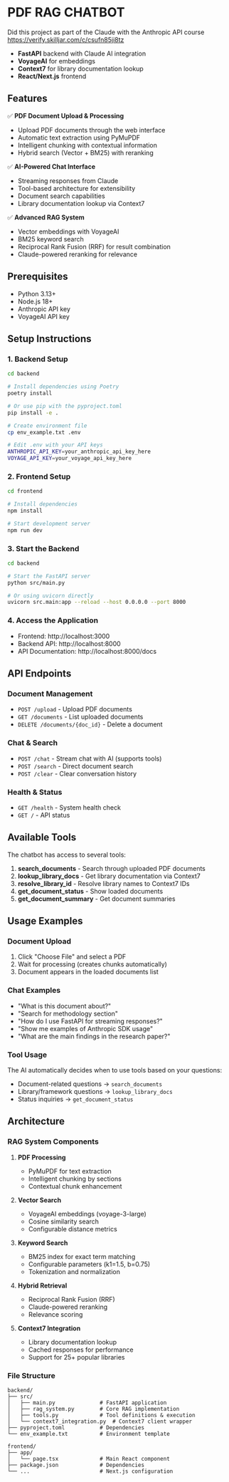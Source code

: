# PDF RAG CHATBOT

Did this project as part of the Claude with the Anthropic API course
https://verify.skilljar.com/c/csufn85ji8tz

- **FastAPI** backend with Claude AI integration
- **VoyageAI** for embeddings
- **Context7** for library documentation lookup
- **React/Next.js** frontend

## Features

✅ **PDF Document Upload & Processing**

- Upload PDF documents through the web interface
- Automatic text extraction using PyMuPDF
- Intelligent chunking with contextual information
- Hybrid search (Vector + BM25) with reranking

✅ **AI-Powered Chat Interface**

- Streaming responses from Claude
- Tool-based architecture for extensibility
- Document search capabilities
- Library documentation lookup via Context7

✅ **Advanced RAG System**

- Vector embeddings with VoyageAI
- BM25 keyword search
- Reciprocal Rank Fusion (RRF) for result combination
- Claude-powered reranking for relevance

## Prerequisites

- Python 3.13+
- Node.js 18+
- Anthropic API key
- VoyageAI API key

## Setup Instructions

### 1. Backend Setup

```bash
cd backend

# Install dependencies using Poetry
poetry install

# Or use pip with the pyproject.toml
pip install -e .

# Create environment file
cp env_example.txt .env

# Edit .env with your API keys
ANTHROPIC_API_KEY=your_anthropic_api_key_here
VOYAGE_API_KEY=your_voyage_api_key_here
```

### 2. Frontend Setup

```bash
cd frontend

# Install dependencies
npm install

# Start development server
npm run dev
```

### 3. Start the Backend

```bash
cd backend

# Start the FastAPI server
python src/main.py

# Or using uvicorn directly
uvicorn src.main:app --reload --host 0.0.0.0 --port 8000
```

### 4. Access the Application

- Frontend: http://localhost:3000
- Backend API: http://localhost:8000
- API Documentation: http://localhost:8000/docs

## API Endpoints

### Document Management

- `POST /upload` - Upload PDF documents
- `GET /documents` - List uploaded documents
- `DELETE /documents/{doc_id}` - Delete a document

### Chat & Search

- `POST /chat` - Stream chat with AI (supports tools)
- `POST /search` - Direct document search
- `POST /clear` - Clear conversation history

### Health & Status

- `GET /health` - System health check
- `GET /` - API status

## Available Tools

The chatbot has access to several tools:

1. **search_documents** - Search through uploaded PDF documents
2. **lookup_library_docs** - Get library documentation via Context7
3. **resolve_library_id** - Resolve library names to Context7 IDs
4. **get_document_status** - Show loaded documents
5. **get_document_summary** - Get document summaries

## Usage Examples

### Document Upload

1. Click "Choose File" and select a PDF
2. Wait for processing (creates chunks automatically)
3. Document appears in the loaded documents list

### Chat Examples

- "What is this document about?"
- "Search for methodology section"
- "How do I use FastAPI for streaming responses?"
- "Show me examples of Anthropic SDK usage"
- "What are the main findings in the research paper?"

### Tool Usage

The AI automatically decides when to use tools based on your questions:

- Document-related questions → `search_documents`
- Library/framework questions → `lookup_library_docs`
- Status inquiries → `get_document_status`

## Architecture

### RAG System Components

1. **PDF Processing**

   - PyMuPDF for text extraction
   - Intelligent chunking by sections
   - Contextual chunk enhancement

2. **Vector Search**

   - VoyageAI embeddings (voyage-3-large)
   - Cosine similarity search
   - Configurable distance metrics

3. **Keyword Search**

   - BM25 index for exact term matching
   - Configurable parameters (k1=1.5, b=0.75)
   - Tokenization and normalization

4. **Hybrid Retrieval**

   - Reciprocal Rank Fusion (RRF)
   - Claude-powered reranking
   - Relevance scoring

5. **Context7 Integration**
   - Library documentation lookup
   - Cached responses for performance
   - Support for 25+ popular libraries

### File Structure

```
backend/
├── src/
│   ├── main.py              # FastAPI application
│   ├── rag_system.py        # Core RAG implementation
│   ├── tools.py             # Tool definitions & execution
│   └── context7_integration.py  # Context7 client wrapper
├── pyproject.toml           # Dependencies
└── env_example.txt          # Environment template

frontend/
├── app/
│   └── page.tsx             # Main React component
├── package.json             # Dependencies
└── ...                      # Next.js configuration
```
